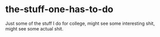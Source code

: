 # the-stuff-one-has-to-do
Just some of the stuff I do for college, might see some interesting shit, might see some actual shit. 

